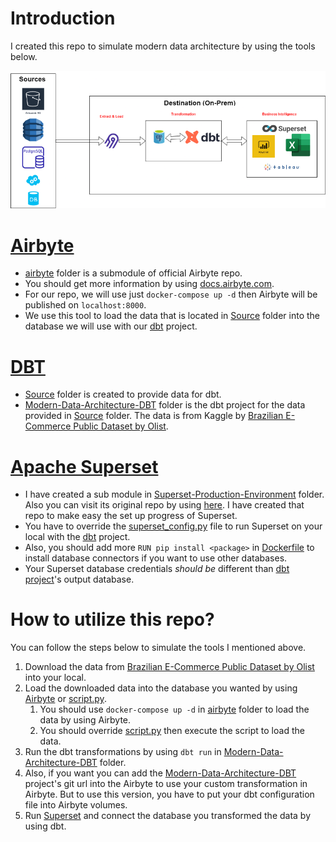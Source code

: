 # Introduction

I created this repo to simulate modern data architecture by using the tools below.

![Image by Author](./assets/introduction-to-modern-data-architecture.png)

# [Airbyte](https://airbyte.com/)

- [airbyte](./airbyte/) folder is a submodule of official Airbyte repo. 
- You should get more information by using [docs.airbyte.com](https://docs.airbyte.com/).
- For our repo, we will use just `docker-compose up -d` then Airbyte will be published on `localhost:8000`.
- We use this tool to load the data that is located in [Source](./Source/) folder into the database we will use with our [dbt](./modern_data_architecture/) project.

# [DBT](https://www.getdbt.com/)

- [Source](./Source/) folder is created to provide data for dbt.
- [Modern-Data-Architecture-DBT](./Modern-Data-Architecture-DBT/) folder is the dbt project for the data provided in [Source](./Source/) folder. The data is from Kaggle by [Brazilian E-Commerce Public Dataset by Olist](https://www.kaggle.com/datasets/olistbr/brazilian-ecommerce).

# [Apache Superset](https://superset.apache.org/)

- I have created a sub module in [Superset-Production-Environment](./Superset-Production-Environment/) folder. Also you can visit its original repo by using [here](https://github.com/mebaysan/Superset-Production-Environment). I have created that repo to make easy the set up progress of Superset.
- You have to override the [superset_config.py](./Superset-Production-Environment/superset_config.py) file to run Superset on your local with the [dbt](.Modern-Data-Architecture-DBT/) project.
- Also, you should add more `RUN pip install <package>` in [Dockerfile](./Superset-Production-Environment/Dockerfile) to install database connectors if you want to use other databases.
- Your Superset database credentials *should be* different than [dbt project](./Modern-Data-Architecture-DBT/)'s output database.


# How to utilize this repo?

You can follow the steps below to simulate the tools I mentioned above.

1. Download the data from [Brazilian E-Commerce Public Dataset by Olist](https://www.kaggle.com/datasets/olistbr/brazilian-ecommerce) into your local.
2. Load the downloaded data into the database you wanted by using [Airbyte](./airbyte/) or [script.py](./Source/script.py).
   1. You should use `docker-compose up -d` in [airbyte](./airbyte/) folder to load the data by using Airbyte.
   2. You should override [script.py](./Source/script.py) then execute the script to load the data.
3. Run the dbt transformations by using `dbt run` in [Modern-Data-Architecture-DBT](./Modern-Data-Architecture-DBT/) folder.
4. Also, if you want you can add the [Modern-Data-Architecture-DBT](./Modern-Data-Architecture-DBT/) project's git url into the Airbyte to use your custom transformation in Airbyte. But to use this version, you have to put your dbt configuration file into Airbyte volumes.
5. Run [Superset](./Superset-Production-Environment/) and connect the database you transformed the data by using dbt.